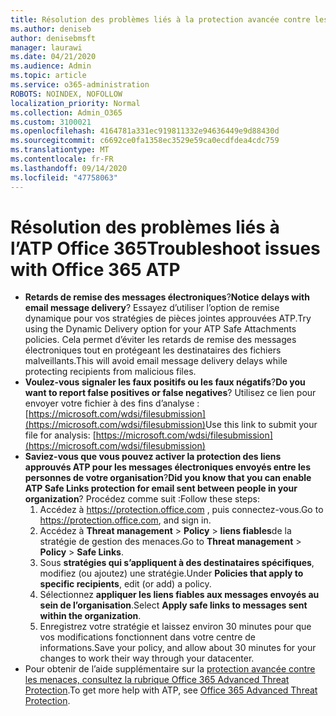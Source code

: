 ```yaml
---
title: Résolution des problèmes liés à la protection avancée contre les menaces Office 365 (ATP)
ms.author: deniseb
author: denisebmsft
manager: laurawi
ms.date: 04/21/2020
ms.audience: Admin
ms.topic: article
ms.service: o365-administration
ROBOTS: NOINDEX, NOFOLLOW
localization_priority: Normal
ms.collection: Admin_O365
ms.custom: 3100021
ms.openlocfilehash: 4164781a331ec919811332e94636449e9d88430d
ms.sourcegitcommit: c6692ce0fa1358ec3529e59ca0ecdfdea4cdc759
ms.translationtype: MT
ms.contentlocale: fr-FR
ms.lasthandoff: 09/14/2020
ms.locfileid: "47758063"
---
```

# <a name="troubleshoot-issues-with-office-365-atp"></a><span data-ttu-id="a7c2a-102">Résolution des problèmes liés à l’ATP Office 365</span><span class="sxs-lookup"><span data-stu-id="a7c2a-102">Troubleshoot issues with Office 365 ATP</span></span>

- <span data-ttu-id="a7c2a-103">**Retards de remise des messages électroniques**?</span><span class="sxs-lookup"><span data-stu-id="a7c2a-103">**Notice delays with email message delivery**?</span></span> <span data-ttu-id="a7c2a-104">Essayez d’utiliser l’option de remise dynamique pour vos stratégies de pièces jointes approuvées ATP.</span><span class="sxs-lookup"><span data-stu-id="a7c2a-104">Try using the Dynamic Delivery option for your ATP Safe Attachments policies.</span></span> <span data-ttu-id="a7c2a-105">Cela permet d’éviter les retards de remise des messages électroniques tout en protégeant les destinataires des fichiers malveillants.</span><span class="sxs-lookup"><span data-stu-id="a7c2a-105">This will avoid email message delivery delays while protecting recipients from malicious files.</span></span>
- <span data-ttu-id="a7c2a-106">**Voulez-vous signaler les faux positifs ou les faux négatifs**?</span><span class="sxs-lookup"><span data-stu-id="a7c2a-106">**Do you want to report false positives or false negatives**?</span></span> <span data-ttu-id="a7c2a-107">Utilisez ce lien pour envoyer votre fichier à des fins d’analyse : [https://microsoft.com/wdsi/filesubmission](https://microsoft.com/wdsi/filesubmission)</span><span class="sxs-lookup"><span data-stu-id="a7c2a-107">Use this link to submit your file for analysis: [https://microsoft.com/wdsi/filesubmission](https://microsoft.com/wdsi/filesubmission)</span></span>
- <span data-ttu-id="a7c2a-108">**Saviez-vous que vous pouvez activer la protection des liens approuvés ATP pour les messages électroniques envoyés entre les personnes de votre organisation**?</span><span class="sxs-lookup"><span data-stu-id="a7c2a-108">**Did you know that you can enable ATP Safe Links protection for email sent between people in your organization**?</span></span> <span data-ttu-id="a7c2a-109">Procédez comme suit :</span><span class="sxs-lookup"><span data-stu-id="a7c2a-109">Follow these steps:</span></span>
    1. <span data-ttu-id="a7c2a-110">Accédez à https://protection.office.com , puis connectez-vous.</span><span class="sxs-lookup"><span data-stu-id="a7c2a-110">Go to https://protection.office.com, and sign in.</span></span>
    2. <span data-ttu-id="a7c2a-111">Accédez à **Threat management**  >  **Policy**  >  **liens fiables**de la stratégie de gestion des menaces.</span><span class="sxs-lookup"><span data-stu-id="a7c2a-111">Go to **Threat management** > **Policy** > **Safe Links**.</span></span>
    3. <span data-ttu-id="a7c2a-112">Sous **stratégies qui s’appliquent à des destinataires spécifiques**, modifiez (ou ajoutez) une stratégie.</span><span class="sxs-lookup"><span data-stu-id="a7c2a-112">Under **Policies that apply to specific recipients**, edit (or add) a policy.</span></span>
    4. <span data-ttu-id="a7c2a-113">Sélectionnez **appliquer les liens fiables aux messages envoyés au sein de l’organisation**.</span><span class="sxs-lookup"><span data-stu-id="a7c2a-113">Select **Apply safe links to messages sent within the organization**.</span></span>
    5. <span data-ttu-id="a7c2a-114">Enregistrez votre stratégie et laissez environ 30 minutes pour que vos modifications fonctionnent dans votre centre de informations.</span><span class="sxs-lookup"><span data-stu-id="a7c2a-114">Save your policy, and allow about 30 minutes for your changes to work their way through your datacenter.</span></span>
- <span data-ttu-id="a7c2a-115">Pour obtenir de l’aide supplémentaire sur la [protection avancée contre les menaces, consultez la rubrique Office 365 Advanced Threat Protection](https://docs.microsoft.com/microsoft-365/security/office-365-security/office-365-atp).</span><span class="sxs-lookup"><span data-stu-id="a7c2a-115">To get more help with ATP, see [Office 365 Advanced Threat Protection](https://docs.microsoft.com/microsoft-365/security/office-365-security/office-365-atp).</span></span>